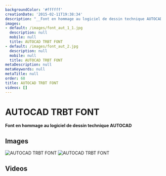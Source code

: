 ```yaml
---
backgroundColor: '#ffffff'
creationDate: '2015-02-11T19:38:34'
description: "__Font en hommage au logiciel de dessin technique AUTOCAD__\r\n\r\n"
images:
- default: /images/font_aut_1_1.jpg
  description: null
  mobile: null
  title: AUTOCAD TRBT FONT
- default: /images/font_aut_2.jpg
  description: null
  mobile: null
  title: AUTOCAD TRBT FONT
metaDescription: null
metaKeywords: null
metaTitle: null
order: 68
title: AUTOCAD TRBT FONT
videos: []
---
```


# AUTOCAD TRBT FONT

__Font en hommage au logiciel de dessin technique AUTOCAD__



## Images

![AUTOCAD TRBT FONT](/images/font_aut_1_1.jpg)
![AUTOCAD TRBT FONT](/images/font_aut_2.jpg)

## Videos
